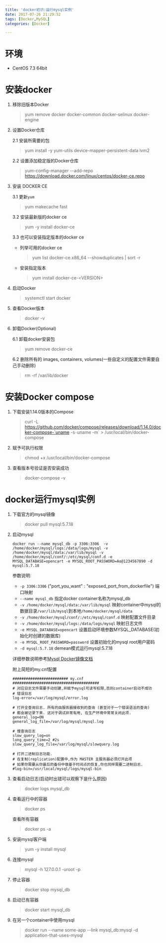 ```yaml
---
title: 'docker初识:运行mysql实例'
date: 2017-07-26 21:29:52
tags: [Docker,MySQL]
categories: [Docker]

---
```


# 环境

 - CentOS 7.3 64bit

# 安装docker

1. 移除旧版本Docker
   > yum remove docker docker-common docker-selinux docker-engine

2. 设置Docker仓库

    2.1 安装所需要的包
    > yum install -y yum-utils device-mapper-persistent-data lvm2

    2.2 设置添加稳定版的Docker仓库
    > yum-config-manager --add-repo https://download.docker.com/linux/centos/docker-ce.repo

    <!-- more -->

3. 安装 DOCKER CE

   3.1 更新`yum`
   > yum makecache fast

   3.2 安装最新版的docker ce
   > yum -y install docker-ce

   3.3 也可以安装指定版本的docker ce
      - 列举可用的docker ce
        > yum list docker-ce.x86_64  --showduplicates | sort -r
      - 安装指定版本
        > yum install docker-ce-\<VERSION>

4. 启动Docker
   > systemctl start docker

5. 查看Docker版本
   > docker -v

6. 卸载Docker(Optional)

   6.1 卸载docker安装包
   > yum remove docker-ce

   6.2 删除所有的 images, containers, volumes(一些自定义的配置文件需要自己手动删除)
   > rm -rf /var/lib/docker


# 安装Docker compose
1. 下载安装1.14.0版本的Compose
   > curl -L https://github.com/docker/compose/releases/download/1.14.0/docker-compose-`uname -s`-`uname -m` > /usr/local/bin/docker-compose

2. 赋予可执行权限
   > chmod +x /usr/local/bin/docker-compose

3. 查看版本号验证是否安装成功
   > docker-compose -v


#  docker运行mysql实例
1. 下载官方的mysql镜像
   > docker pull mysql:5.7.18

2. 启动mysql
   ```
   docker run --name mysql_db -p 3306:3306  -v /home/docker/mysql/logs:/data/logs/mysql -v /home/docker/mysql/data:/var/lib/mysql -v /home/docker/mysql/conf/:/etc/mysql/conf.d -e MYSQL_DATABASE=opencart -e MYSQL_ROOT_PASSWORD=Ao@1234567890 -d mysql:5.7.18
   ```

   参数说明:
   - `-p 3306:3306` ("port_you_want" : "exposed_port_from_dockerfile") 端口映射
   - `--name mysql_db` 指定docker container名称为mysql_db
   - `-v /home/docker/mysql/data:/var/lib/mysql` 映射container中mysql的数据目录`/var/lib/mysql`到本地`/home/docker/mysql/data`
   - `-v /home/docker/mysql/conf/:/etc/mysql/conf.d` 映射配置文件目录
   - `-v /home/docker/mysql/logs:/data/logs/mysql` 映射日志文件
   - `-e MYSQL_DATABASE=opencart` 设置启动环境参数MYSQL_DATABASE(初始化时创建的数据库)
   - `-e MYSQL_ROOT_PASSWORD=password` 设置初始化的mysql root用户密码
   - `-d mysql:5.7.18` demean模式运行mysql:5.7.18

   详细参数说明参考[Mysql Docker镜像文档](https://hub.docker.com/_/mysql/)

   附上简短的my.cnf配置
     ```
     ######################### my.cnf #######################################
     # 对应日志文件需要手动创建,并赋予mysql可读写权限,否则container启动不成功
     # 错误日志
     log-error=/var/log/mysql/error.log

     # 打开全查询日志. 所有的由服务器接收到的查询 (甚至对于一个错误语法的查询)
     # 都会被记录下来. 这对于调试非常有用, 在生产环境中常常关闭此项.
     general_log=ON
     general_log_file=/var/log/mysql/mysql.log

     # 慢查询日志
     slow_query_log=on
     long_query_time=2 #2s
     slow_query_log_file=/var/log/mysql/slowquery.log

     # 打开二进制日志功能.
     # 在复制(replication)配置中,作为 MASTER 主服务器必须打开此项
     # 如果你需要从你最后的备份中做基于时间点的恢复,你也同样需要二进制日志.
     #log-bin=/usr/local/mysql/logs/mysql-bin
     ```

3. 查看启动日志(启动时出错可以观察下是什么原因)
   > docker logs mysql_db

4. 查看运行中的容器
   > docker ps

   查看所有容器
   > docker ps -a

5. 安装mysql客户端
   > yum -y install mysql

6. 连接mysql
   > mysql -h 127.0.0.1 -uroot -p

7. 停止容器
   > docker stop mysql_db

8. 启动已有容器
   > docker start mysql_db

9. 在另一个container中使用mysql
   > docker run --name some-app --link mysql_db:mysql -d application-that-uses-mysql
